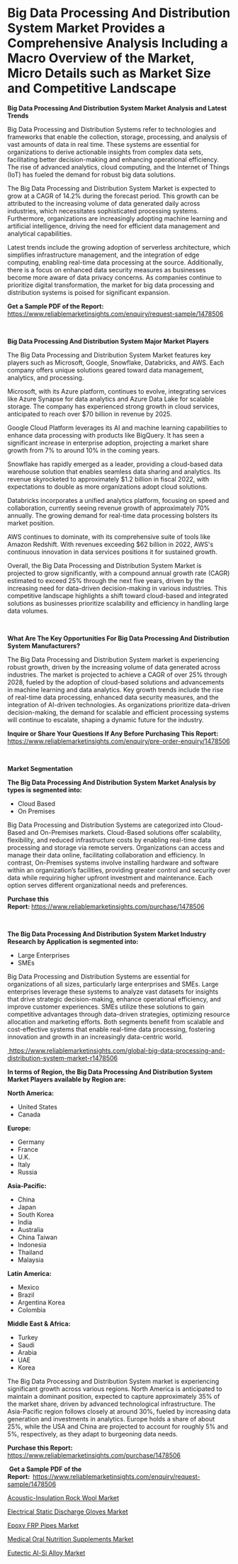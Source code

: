<p><h1>Big Data Processing And Distribution System Market Provides a Comprehensive Analysis Including a Macro Overview of the Market, Micro Details such as Market Size and Competitive Landscape</h1></p><p><strong>Big Data Processing And Distribution System Market Analysis and Latest Trends</strong></p>
<p><p>Big Data Processing and Distribution Systems refer to technologies and frameworks that enable the collection, storage, processing, and analysis of vast amounts of data in real time. These systems are essential for organizations to derive actionable insights from complex data sets, facilitating better decision-making and enhancing operational efficiency. The rise of advanced analytics, cloud computing, and the Internet of Things (IoT) has fueled the demand for robust big data solutions.</p><p>The Big Data Processing and Distribution System Market is expected to grow at a CAGR of 14.2% during the forecast period. This growth can be attributed to the increasing volume of data generated daily across industries, which necessitates sophisticated processing systems. Furthermore, organizations are increasingly adopting machine learning and artificial intelligence, driving the need for efficient data management and analytical capabilities. </p><p>Latest trends include the growing adoption of serverless architecture, which simplifies infrastructure management, and the integration of edge computing, enabling real-time data processing at the source. Additionally, there is a focus on enhanced data security measures as businesses become more aware of data privacy concerns. As companies continue to prioritize digital transformation, the market for big data processing and distribution systems is poised for significant expansion.</p></p>
<p><strong>Get a Sample PDF of the Report:&nbsp;</strong> <a href="https://www.reliablemarketinsights.com/enquiry/request-sample/1478506?utm_campaign=1551&utm_medium=2&utm_source=Github&utm_content=ia&utm_term=12102024&utm_id=big-data-processing-and-distribution-system">https://www.reliablemarketinsights.com/enquiry/request-sample/1478506</a></p>
<p>&nbsp;</p>
<p><strong>Big Data Processing And Distribution System Major Market Players</strong></p>
<p><p>The Big Data Processing and Distribution System Market features key players such as Microsoft, Google, Snowflake, Databricks, and AWS. Each company offers unique solutions geared toward data management, analytics, and processing.</p><p>Microsoft, with its Azure platform, continues to evolve, integrating services like Azure Synapse for data analytics and Azure Data Lake for scalable storage. The company has experienced strong growth in cloud services, anticipated to reach over $70 billion in revenue by 2025.</p><p>Google Cloud Platform leverages its AI and machine learning capabilities to enhance data processing with products like BigQuery. It has seen a significant increase in enterprise adoption, projecting a market share growth from 7% to around 10% in the coming years.</p><p>Snowflake has rapidly emerged as a leader, providing a cloud-based data warehouse solution that enables seamless data sharing and analytics. Its revenue skyrocketed to approximately $1.2 billion in fiscal 2022, with expectations to double as more organizations adopt cloud solutions.</p><p>Databricks incorporates a unified analytics platform, focusing on speed and collaboration, currently seeing revenue growth of approximately 70% annually. The growing demand for real-time data processing bolsters its market position.</p><p>AWS continues to dominate, with its comprehensive suite of tools like Amazon Redshift. With revenues exceeding $62 billion in 2022, AWS's continuous innovation in data services positions it for sustained growth.</p><p>Overall, the Big Data Processing and Distribution System Market is projected to grow significantly, with a compound annual growth rate (CAGR) estimated to exceed 25% through the next five years, driven by the increasing need for data-driven decision-making in various industries. This competitive landscape highlights a shift toward cloud-based and integrated solutions as businesses prioritize scalability and efficiency in handling large data volumes.</p></p>
<p>&nbsp;</p>
<p><strong>What Are The Key Opportunities For Big Data Processing And Distribution System Manufacturers?</strong></p>
<p><p>The Big Data Processing and Distribution System market is experiencing robust growth, driven by the increasing volume of data generated across industries. The market is projected to achieve a CAGR of over 25% through 2028, fueled by the adoption of cloud-based solutions and advancements in machine learning and data analytics. Key growth trends include the rise of real-time data processing, enhanced data security measures, and the integration of AI-driven technologies. As organizations prioritize data-driven decision-making, the demand for scalable and efficient processing systems will continue to escalate, shaping a dynamic future for the industry.</p></p>
<p><strong>Inquire or Share Your Questions If Any Before Purchasing This Report:</strong> <a href="https://www.reliablemarketinsights.com/enquiry/pre-order-enquiry/1478506?utm_campaign=1551&utm_medium=2&utm_source=Github&utm_content=ia&utm_term=12102024&utm_id=big-data-processing-and-distribution-system">https://www.reliablemarketinsights.com/enquiry/pre-order-enquiry/1478506</a></p>
<p>&nbsp;</p>
<p><strong>Market Segmentation</strong></p>
<p><strong>The Big Data Processing And Distribution System Market Analysis by types is segmented into:</strong></p>
<p><ul><li>Cloud Based</li><li>On Premises</li></ul></p>
<p><p>Big Data Processing and Distribution Systems are categorized into Cloud-Based and On-Premises markets. Cloud-Based solutions offer scalability, flexibility, and reduced infrastructure costs by enabling real-time data processing and storage via remote servers. Organizations can access and manage their data online, facilitating collaboration and efficiency. In contrast, On-Premises systems involve installing hardware and software within an organization’s facilities, providing greater control and security over data while requiring higher upfront investment and maintenance. Each option serves different organizational needs and preferences.</p></p>
<p><strong>Purchase this Report:&nbsp;</strong><a href="https://www.reliablemarketinsights.com/purchase/1478506?utm_campaign=1551&utm_medium=2&utm_source=Github&utm_content=ia&utm_term=12102024&utm_id=big-data-processing-and-distribution-system">https://www.reliablemarketinsights.com/purchase/1478506</a></p>
<p>&nbsp;</p>
<p><strong>The Big Data Processing And Distribution System Market Industry Research by Application is segmented into:</strong></p>
<p><ul><li>Large Enterprises</li><li>SMEs</li></ul></p>
<p><p>Big Data Processing and Distribution Systems are essential for organizations of all sizes, particularly large enterprises and SMEs. Large enterprises leverage these systems to analyze vast datasets for insights that drive strategic decision-making, enhance operational efficiency, and improve customer experiences. SMEs utilize these solutions to gain competitive advantages through data-driven strategies, optimizing resource allocation and marketing efforts. Both segments benefit from scalable and cost-effective systems that enable real-time data processing, fostering innovation and growth in an increasingly data-centric world.</p></p>
<p><a href="https://www.reliablemarketinsights.com/global-big-data-processing-and-distribution-system-market-r1478506?utm_campaign=1551&utm_medium=2&utm_source=Github&utm_content=ia&utm_term=12102024&utm_id=big-data-processing-and-distribution-system">&nbsp;https://www.reliablemarketinsights.com/global-big-data-processing-and-distribution-system-market-r1478506</a></p>
<p><strong>In terms of Region, the Big Data Processing And Distribution System Market Players available by Region are:</strong></p>
<p>
    <p> <strong> North America: </strong>
        <ul>
            <li>United States</li>
            <li>Canada</li>
        </ul>
        </p> 
    <p> <strong> Europe: </strong>
        <ul>
            <li>Germany</li>
            <li>France</li>
            <li>U.K.</li>
            <li>Italy</li>
            <li>Russia</li>
        </ul>
        </p> 
    <p> <strong> Asia-Pacific: </strong>
        <ul>
            <li>China</li>
            <li>Japan</li>
            <li>South Korea</li>
            <li>India</li>
            <li>Australia</li>
            <li>China Taiwan</li>
            <li>Indonesia</li>
            <li>Thailand</li>
            <li>Malaysia</li>
        </ul>
        </p> 
    <p> <strong> Latin America: </strong>
        <ul>
            <li>Mexico</li>
            <li>Brazil</li>
            <li>Argentina Korea</li>
            <li>Colombia</li>
        </ul>
        </p> 
    <p> <strong> Middle East & Africa: </strong>
        <ul>
            <li>Turkey</li>
            <li>Saudi</li>
            <li>Arabia</li>
            <li>UAE</li>
            <li>Korea</li>
        </ul>
    </p>
    </p>
<p><p>The Big Data Processing and Distribution System market is experiencing significant growth across various regions. North America is anticipated to maintain a dominant position, expected to capture approximately 35% of the market share, driven by advanced technological infrastructure. The Asia-Pacific region follows closely at around 30%, fueled by increasing data generation and investments in analytics. Europe holds a share of about 25%, while the USA and China are projected to account for roughly 5% and 5%, respectively, as they adapt to burgeoning data needs.</p></p>
<p><strong>Purchase this Report: </strong><a href="https://www.reliablemarketinsights.com/purchase/1478506?utm_campaign=1551&utm_medium=2&utm_source=Github&utm_content=ia&utm_term=12102024&utm_id=big-data-processing-and-distribution-system">https://www.reliablemarketinsights.com/purchase/1478506</a></p>
<p>&nbsp;<strong>Get a Sample PDF of the Report:&nbsp;&nbsp;</strong><a href="https://www.reliablemarketinsights.com/enquiry/request-sample/1478506?utm_campaign=1551&utm_medium=2&utm_source=Github&utm_content=ia&utm_term=12102024&utm_id=big-data-processing-and-distribution-system">https://www.reliablemarketinsights.com/enquiry/request-sample/1478506</a></p>
<p><strong></strong></p>
<p><p><a href="https://www.linkedin.com/pulse/insights-acoustic-insulation-rock-wool-industry-market-financial-nas6c?utm_campaign=1551&utm_medium=2&utm_source=Github&utm_content=ia&utm_term=12102024&utm_id=big-data-processing-and-distribution-system">Acoustic-Insulation Rock Wool Market</a></p><p><a href="https://github.com/specedumorgas16/Market-Research-Report-List-1/blob/main/electrical-static-discharge-gloves-market.md?utm_campaign=1551&utm_medium=2&utm_source=Github&utm_content=ia&utm_term=12102024&utm_id=big-data-processing-and-distribution-system">Electrical Static Discharge Gloves Market</a></p><p><a href="https://www.linkedin.com/pulse/epoxy-frp-pipes-market-global-trends-forecast-2024-2031-wowmonger-dkdcc?utm_campaign=1551&utm_medium=2&utm_source=Github&utm_content=ia&utm_term=12102024&utm_id=big-data-processing-and-distribution-system">Epoxy FRP Pipes Market</a></p><p><a href="https://github.com/tewellnudorennk/Market-Research-Report-List-1/blob/main/medical-oral-nutrition-supplements-market.md?utm_campaign=1551&utm_medium=2&utm_source=Github&utm_content=ia&utm_term=12102024&utm_id=big-data-processing-and-distribution-system">Medical Oral Nutrition Supplements Market</a></p><p><a href="https://www.linkedin.com/pulse/evaluating-global-eutectic-al-si-alloy-market-trends-growth-dqftc?utm_campaign=1551&utm_medium=2&utm_source=Github&utm_content=ia&utm_term=12102024&utm_id=big-data-processing-and-distribution-system">Eutectic Al-Si Alloy Market</a></p></p>